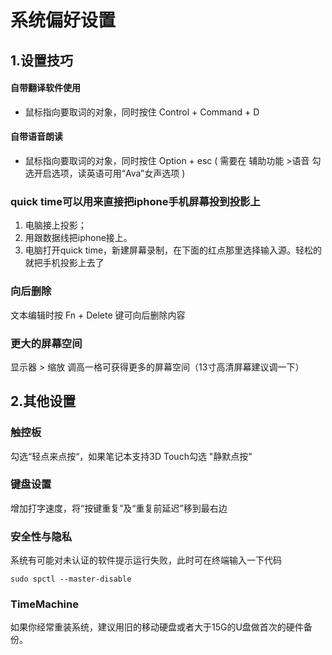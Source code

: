 # 系统偏好设置

## 1.设置技巧

#### 自带翻译软件使用

* 鼠标指向要取词的对象，同时按住 Control + Command + D 

#### 自带语音朗读

* 鼠标指向要取词的对象，同时按住 Option + esc \( 需要在 辅助功能 &gt;语音 勾选开启选项，读英语可用“Ava”女声选项 \)

### quick time可以用来直接把iphone手机屏幕投到投影上

1. 电脑接上投影；
2. 用跟数据线把iphone接上。
3. 电脑打开quick time，新建屏幕录制，在下面的红点那里选择输入源。轻松的就把手机投影上去了

### 向后删除

文本编辑时按 Fn + Delete 键可向后删除内容

### 更大的屏幕空间

显示器 &gt; 缩放 调高一格可获得更多的屏幕空间（13寸高清屏幕建议调一下）

## 2.其他设置

### 触控板

勾选“轻点来点按“，如果笔记本支持3D Touch勾选 "静默点按"

### 键盘设置

增加打字速度，将“按键重复”及“重复前延迟”移到最右边

### 安全性与隐私

系统有可能对未认证的软件提示运行失败，此时可在终端输入一下代码

```
sudo spctl --master-disable
```

### TimeMachine

如果你经常重装系统，建议用旧的移动硬盘或者大于15G的U盘做首次的硬件备份。

